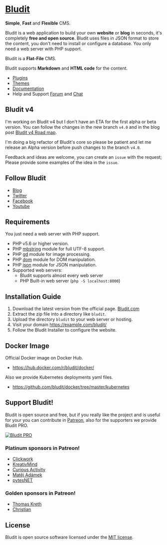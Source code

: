 [Bludit](https://www.bludit.com/)
================================
**Simple**, **Fast** and **Flexible** CMS.

Bludit is a web application to build your own **website** or **blog** in seconds, it's completely **free and open source**. Bludit uses files in JSON format to store the content, you don't need to install or configure a database. You only need a web server with PHP support.

Bludit is a **Flat-File** CMS.

Bludit supports **Markdown** and **HTML code** for the content.

- [Plugins](https://plugins.bludit.com)
- [Themes](https://themes.bludit.com)
- [Documentation](https://docs.bludit.com)
- Help and Support [Forum](https://forum.bludit.org) and [Chat](https://gitter.im/bludit/support)

Bludit v4
---------------
I'm working on Bludit v4 but I don't have an ETA for the first alpha or beta version. You can follow the changes in the new branch `v4.0` and in the blog post [Bludit v4 Road map](https://blog.bludit.com/bludit-4-road-map).

I'm doing a big refactor of Bludit's core so please be patient and let me release an Alpha version before push changes to the branch `v4.0`.

Feedback and ideas are welcome, you can create an `issue` with the request; Please provide some examples of the idea in the `issue`.

Follow Bludit
---------------

- [Blog](https://blog.bludit.com)
- [Twitter](https://twitter.com/bludit)
- [Facebook](https://www.facebook.com/bluditcms)
- [Youtube](https://www.youtube.com/c/Bluditcms)

Requirements
------------

You just need a web server with PHP support.

- PHP v5.6 or higher version.
- PHP [mbstring](http://php.net/manual/en/book.mbstring.php) module for full UTF-8 support.
- PHP [gd](http://php.net/manual/en/book.image.php) module for image processing.
- PHP [dom](http://php.net/manual/en/book.dom.php) module for DOM manipulation.
- PHP [json](http://php.net/manual/en/book.json.php) module for JSON manipulation.
- Supported web servers:
   * Bludit supports almost every web server
   * PHP Built-in web server (`php -S localhost:8000`)

Installation Guide
------------------

1. Download the latest version from the official page. [Bludit.com](https://www.bludit.com)
2. Extract the zip file into a directory like `bludit`.
3. Upload the directory `bludit` to your web server or hosting.
4. Visit your domain https://example.com/bludit/
5. Follow the Bludit Installer to configure the website.

Docker Image
------------
Official Docker image on Docker Hub.
- https://hub.docker.com/r/bludit/docker/

Also we provide Kubernetes deployments yaml files.
- https://github.com/bludit/docker/tree/master/kubernetes

Support Bludit!
-------
Bludit is open source and free, but if you really like the project and is useful for your you can contribute in [Patreon](https://www.patreon.com/bePatron?c=921115&rid=2458860), also for the supporters we provide Bludit PRO.

[![Bludit PRO](https://img.shields.io/badge/Bludit-PRO-blue.svg)](https://pro.bludit.com/)

### Platinum sponsors in Patreon!

- <a href="https://www.patreon.com/clickwork" target="_blank">Clickwork</a>
- <a href="https://www.patreon.com/user/creators?u=10331784" target="_blank">KreativMind</a>
- <a href="https://www.patreon.com/user/creators?u=28428918" target="_blank">Curious Activity</a>
- <a href="https://www.patreon.com/user/creators?u=27476624" target="_blank">Matěj Adámek</a>
- <a href="https://www.patreon.com/pytesNET/creators" target="_blank">pytesNET</a>

### Golden sponsors in Patreon!

- <a href="https://www.patreon.com/user/creators?u=30876037" target="_blank">Thomas Kreth</a>
- <a href="https://www.patreon.com/user/creators?u=14629621" target="_blank">Christian</a>

License
-------
Bludit is open source software licensed under the [MIT license](https://tldrlegal.com/license/mit-license).
